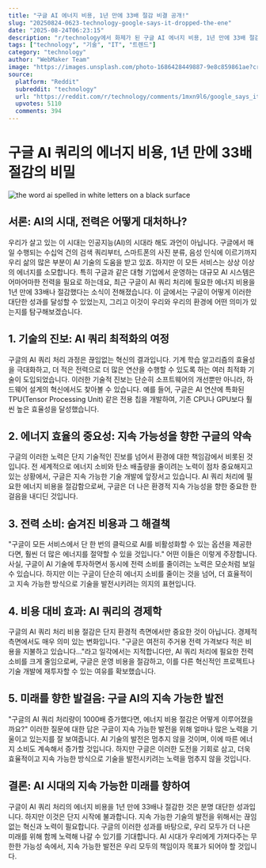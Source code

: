 ```yaml
---
title: "구글 AI 에너지 비용, 1년 만에 33배 절감 비결 공개!"
slug: "20250824-0623-technology-google-says-it-dropped-the-ene"
date: "2025-08-24T06:23:15"
description: "r/technology에서 화제가 된 구글 AI 에너지 비용, 1년 만에 33배 절감 비결 공개!에 대한 깊이 있는 분석과 인사이트"
tags: ["technology", "기술", "IT", "트렌드"]
category: "technology"
author: "WebMaker Team"
image: "https://images.unsplash.com/photo-1686428449887-9e8c859861ae?crop=entropy&cs=tinysrgb&fit=max&fm=jpg&ixid=M3w3OTU0NDF8MHwxfHNlYXJjaHw0NHx8YXJ0aWZpY2lhbCUyMGludGVsbGlnZW5jZXxlbnwxfDB8fHwxNzU1OTg0MTQ5fDA&ixlib=rb-4.1.0&q=80&w=1080"
source:
  platform: "Reddit"
  subreddit: "technology"
  url: "https://reddit.com/r/technology/comments/1mxn9l6/google_says_it_dropped_the_energy_cost_of_ai/"
  upvotes: 5110
  comments: 394
---
```


# 구글 AI 쿼리의 에너지 비용, 1년 만에 33배 절감의 비밀

![the word ai spelled in white letters on a black surface](https://images.unsplash.com/photo-1531297484001-80022131f5a1?crop=entropy&cs=tinysrgb&fit=max&fm=jpg&ixid=M3w3OTU0NDF8MHwxfHNlYXJjaHw0NHx8bWFjaGluZSUyMGxlYXJuaW5nfGVufDF8MHx8fDE3NTU5ODQxNTB8MA&ixlib=rb-4.1.0&q=80&w=1080)


## 서론: AI의 시대, 전력은 어떻게 대처하나?

우리가 살고 있는 이 시대는 인공지능(AI)의 시대라 해도 과언이 아닙니다. 구글에서 매일 수행되는 수십억 건의 검색 쿼리부터, 스마트폰의 사진 분류, 음성 인식에 이르기까지 우리 삶의 많은 부분이 AI 기술의 도움을 받고 있죠. 하지만 이 모든 서비스는 상상 이상의 에너지를 소모합니다. 특히 구글과 같은 대형 기업에서 운영하는 대규모 AI 시스템은 어마어마한 전력을 필요로 하는데요, 최근 구글이 AI 쿼리 처리에 필요한 에너지 비용을 1년 만에 33배나 절감했다는 소식이 전해졌습니다. 이 글에서는 구글이 어떻게 이러한 대단한 성과를 달성할 수 있었는지, 그리고 이것이 우리와 우리의 환경에 어떤 의미가 있는지를 탐구해보겠습니다.

## 1. 기술의 진보: AI 쿼리 최적화의 여정

구글의 AI 쿼리 처리 과정은 끊임없는 혁신의 결과입니다. 기계 학습 알고리즘의 효율성을 극대화하고, 더 적은 전력으로 더 많은 연산을 수행할 수 있도록 하는 여러 최적화 기술이 도입되었습니다. 이러한 기술적 진보는 단순히 소프트웨어의 개선뿐만 아니라, 하드웨어 설계의 혁신에서도 찾아볼 수 있습니다. 예를 들어, 구글은 AI 연산에 특화된 TPU(Tensor Processing Unit) 같은 전용 칩을 개발하여, 기존 CPU나 GPU보다 훨씬 높은 효율성을 달성했습니다.

## 2. 에너지 효율의 중요성: 지속 가능성을 향한 구글의 약속

구글의 이러한 노력은 단지 기술적인 진보를 넘어서 환경에 대한 책임감에서 비롯된 것입니다. 전 세계적으로 에너지 소비와 탄소 배출량을 줄이려는 노력이 점차 중요해지고 있는 상황에서, 구글은 지속 가능한 기술 개발에 앞장서고 있습니다. AI 쿼리 처리에 필요한 에너지 비용을 절감함으로써, 구글은 더 나은 환경적 지속 가능성을 향한 중요한 한 걸음을 내디딘 것입니다.

## 3. 전력 소비: 숨겨진 비용과 그 해결책

"구글이 모든 서비스에서 단 한 번의 클릭으로 AI를 비활성화할 수 있는 옵션을 제공한다면, 훨씬 더 많은 에너지를 절약할 수 있을 것입니다." 어떤 이들은 이렇게 주장합니다. 사실, 구글이 AI 기술에 투자하면서 동시에 전력 소비를 줄이려는 노력은 모순처럼 보일 수 있습니다. 하지만 이는 구글이 단순히 에너지 소비를 줄이는 것을 넘어, 더 효율적이고 지속 가능한 방식으로 기술을 발전시키려는 의지의 표현입니다.

## 4. 비용 대비 효과: AI 쿼리의 경제학

구글의 AI 쿼리 처리 비용 절감은 단지 환경적 측면에서만 중요한 것이 아닙니다. 경제적 측면에서도 매우 의미 있는 변화입니다. "구글은 여전히 주거용 전력 가격보다 적은 비용을 지불하고 있습니다..."라고 일각에서는 지적합니다만, AI 쿼리 처리에 필요한 전력 소비를 크게 줄임으로써, 구글은 운영 비용을 절감하고, 이를 다른 혁신적인 프로젝트나 기술 개발에 재투자할 수 있는 여유를 확보했습니다.

## 5. 미래를 향한 발걸음: 구글 AI의 지속 가능한 발전

"구글의 AI 쿼리 처리량이 1000배 증가했다면, 에너지 비용 절감은 어떻게 이루어졌을까요?" 이러한 질문에 대한 답은 구글이 지속 가능한 발전을 위해 얼마나 많은 노력을 기울이고 있는지를 잘 보여줍니다. AI 기술의 발전은 멈추지 않을 것이며, 이에 따른 에너지 소비도 계속해서 증가할 것입니다. 하지만 구글은 이러한 도전을 기회로 삼고, 더욱 효율적이고 지속 가능한 방식으로 기술을 발전시키려는 노력을 멈추지 않을 것입니다.

## 결론: AI 시대의 지속 가능한 미래를 향하여

구글이 AI 쿼리 처리의 에너지 비용을 1년 만에 33배나 절감한 것은 분명 대단한 성과입니다. 하지만 이것은 단지 시작에 불과합니다. 지속 가능한 기술의 발전을 위해서는 끊임없는 혁신과 노력이 필요합니다. 구글의 이러한 성과를 바탕으로, 우리 모두가 더 나은 미래를 위해 함께 노력해 나갈 수 있기를 기대합니다. AI 시대가 우리에게 가져다주는 무한한 가능성 속에서, 지속 가능한 발전은 우리 모두의 책임이자 목표가 되어야 할 것입니다.